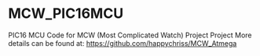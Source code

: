 # MCW_PIC16MCU
PIC16 MCU Code for MCW (Most Complicated Watch) Project Project
More details can be found at: https://github.com/happychriss/MCW_Atmega
